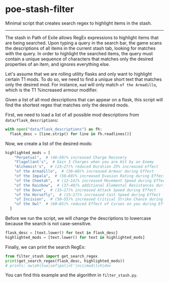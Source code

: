 # poe-stash-filter
Minimal script that creates search regex to highlight items in the stash.

---

The stash in Path of Exile allows RegEx expressions to highlight items that are being searched. 
Upon typing a query in the search bar, the game scans the descriptions of all items in the current stash tab, looking for matches with the query. 
In order to highlight the searched items, the query must contain a unique sequence of characters that matches only the desired properties of an item, and ignores everything else.

Let's assume that we are rolling utility flasks and only want to highlight certain T1 mods. 
To do so, we need to find a unique short text that matches only the desired mod.
For instance, `mad` will only match `of the Armadillo`, which is the T1 %increased armour modifier.

Given a list of all mod descriptions that can appear on a flask, this script will find the shortest regex that matches only the desired mods.

First, we need to load a list of all possible mod descriptions from `data/flask_descriptions`:

```python
with open("data/flask_descriptions") as fh:
  flask_desc = [line.strip() for line in fh.readlines()]
```

Now, we create a list of the desired mods:

```python
highlighted_mods = [
    "Perpetual",  # (46–50)% increased Charge Recovery
    "Flagellant's",  # Gain 3 Charges when you are Hit by an Enemy
    "Alchemist's",  # (23–27)% reduced Duration 25% increased effect
    "of the Armadillo",  # (56–60)% increased Armour during Effect
    "of the Impala",  # (56–60)% increased Evasion Rating during Effect
    "of the Cheetah",  # (12–14)% increased Movement Speed during Effect
    "of the Rainbow",  # (37–40)% additional Elemental Resistances during Effect
    "of the Dove",  # (15–17)% increased Attack Speed during Effect
    "of the Horsefly",  # (15–17)% increased Cast Speed during Effect
    "of Incision",  # (50–55)% increased Critical Strike Chance during Effect
    "of the Owl"  # (60–65)% reduced Effect of Curses on you during Effect
  ]
```

Before we run the script, we will change the descriptions to lowercase because the search is not case-sensitive.

```python
flask_desc = [text.lower() for text in flask_desc]
highlighted_mods = [text.lower() for text in highlighted_mods]
```

Finally, we can print the search RegEx:

```python
from filter_stash import get_search_regex
print(get_search_regex(flask_desc, highlighted_mods))
# prints: ow|ah|tua|sef|pal|nt'|nci|mad|lch|dov
```

You can find this example and the algorithm in `filter_stash.py`.